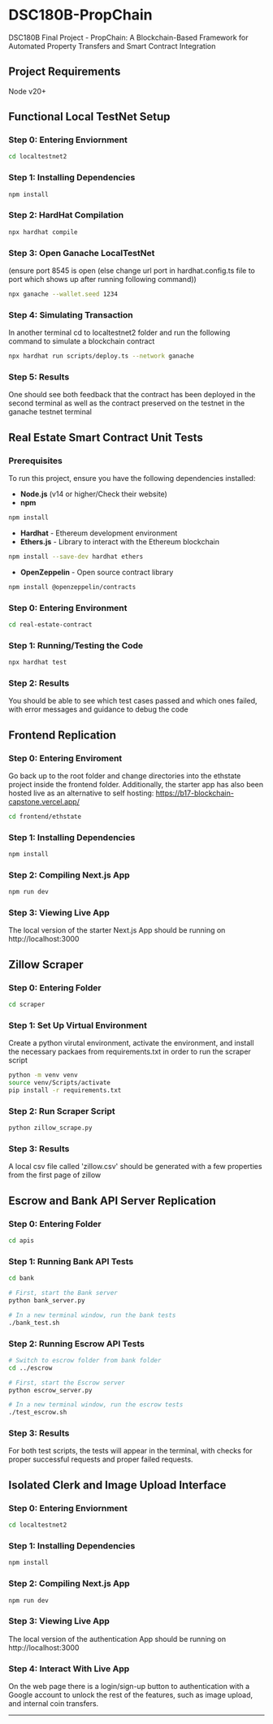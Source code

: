 # DSC180B-PropChain
DSC180B Final Project - PropChain: A Blockchain-Based Framework for Automated
Property Transfers and Smart Contract Integration

## Project Requirements

Node v20+

## Functional Local TestNet Setup

### Step 0: Entering Enviornment

```sh
cd localtestnet2
```

### Step 1: Installing Dependencies

```sh
npm install
```

### Step 2: HardHat Compilation

```sh
npx hardhat compile
```

### Step 3: Open Ganache LocalTestNet

(ensure port 8545 is open (else change url port in hardhat.config.ts file to port which shows up after running following command))

```sh
npx ganache --wallet.seed 1234
```

### Step 4: Simulating Transaction

In another terminal cd to localtestnet2 folder and run the following command to simulate a blockchain contract

```sh
npx hardhat run scripts/deploy.ts --network ganache
```

### Step 5: Results

One should see both feedback that the contract has been deployed in the second terminal as well as the contract preserved on the testnet in the ganache testnet terminal

## Real Estate Smart Contract Unit Tests

### Prerequisites

To run this project, ensure you have the following dependencies installed:

- **Node.js** (v14 or higher/Check their website)
- **npm**
```sh
npm install
```
- **Hardhat** - Ethereum development environment
- **Ethers.js** - Library to interact with the Ethereum blockchain
```sh
npm install --save-dev hardhat ethers
```
- **OpenZeppelin** - Open source contract library
```sh
npm install @openzeppelin/contracts
```

### Step 0: Entering Environment

```sh
cd real-estate-contract
```

### Step 1: Running/Testing the Code
```sh
npx hardhat test
```

### Step 2: Results
You should be able to see which test cases passed and which ones failed, with error messages and guidance to debug the code

## Frontend Replication

### Step 0: Entering Enviroment

Go back up to the root folder and change directories into the ethstate project inside the frontend folder. Additionally, the starter app has also been hosted live as an alternative to self hosting: https://b17-blockchain-capstone.vercel.app/

```sh
cd frontend/ethstate
```
### Step 1: Installing Dependencies

```sh
npm install
```
### Step 2: Compiling Next.js App

```sh
npm run dev
```
### Step 3: Viewing Live App

The local version of the starter Next.js App should be running on http://localhost:3000


## Zillow Scraper 

### Step 0: Entering Folder

```sh
cd scraper
```

### Step 1: Set Up Virtual Environment
Create a python virutal environment, activate the environment, and install the necessary packaes from requirements.txt in order to run the scraper script

```sh
python -m venv venv
source venv/Scripts/activate
pip install -r requirements.txt
```

### Step 2: Run Scraper Script

```sh
python zillow_scrape.py
```


### Step 3: Results
A local csv file called 'zillow.csv' should be generated with a few properties from the first page of zillow

## Escrow and Bank API Server Replication

### Step 0: Entering Folder
```sh
cd apis
```

### Step 1: Running Bank API Tests
```sh
cd bank
```

```sh
# First, start the Bank server
python bank_server.py

# In a new terminal window, run the bank tests
./bank_test.sh
```

### Step 2: Running Escrow API Tests
```sh
# Switch to escrow folder from bank folder
cd ../escrow
```

```sh
# First, start the Escrow server
python escrow_server.py

# In a new terminal window, run the escrow tests
./test_escrow.sh
```
### Step 3: Results
For both test scripts, the tests will appear in the terminal, with checks for proper successful requests and proper failed requests.

## Isolated Clerk and Image Upload Interface

### Step 0: Entering Enviornment

```sh
cd localtestnet2
```

### Step 1: Installing Dependencies

```sh
npm install
```
### Step 2: Compiling Next.js App

```sh
npm run dev
```
### Step 3: Viewing Live App

The local version of the authentication App should be running on http://localhost:3000

### Step 4: Interact With Live App

On the web page there is a login/sign-up button to authentication with a Google account to unlock the rest of the features, such as image upload, and internal coin transfers.
****
